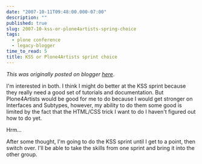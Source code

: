 ```yaml
---
date: "2007-10-11T09:48:00.000-07:00"
description: ""
published: true
slug: 2007-10-kss-or-plone4artists-spring-choice
tags:
  - plone conference
  - legacy-blogger
time_to_read: 5
title: KSS or Plone4Artists sprint choice
---
```


_This was originally posted on blogger [here](https://pydanny.blogspot.com/2007/10/kss-or-plone4artists-spring-choice.html)_.

I'm interested in both. I think I might do better at the KSS sprint because they really need a good set of tutorials and documentation. But Plone4Artists would be good for me to do because I would get stronger on Interfaces and Subtypes, however, my ability to do them some good is limited by the fact that the HTML/CSS trick I want to do I haven't figured out how to do yet.

Hrm...

After some thought, I'm going to do the KSS sprint until I get to a point, then switch over. I'll be able to take the skills from one sprint and bring it into the other group.
